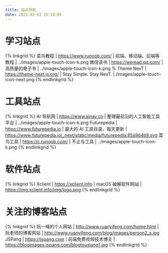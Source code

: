 ```yaml
---
title: 站点导航
date: 2023-03-03 15:18:05
---
```


# 学习站点

{% linkgrid %}
菜鸟教程 | https://www.runoob.com/ | 前端、移动端、后端等教程 | ../images/apple-touch-icon-k.png
微信读书 | https://weread.qq.com/ | 高质量的电子书 | ../images/apple-touch-icon-k.png
% Theme NexT | https://theme-next.js.org/ | Stay Simple. Stay NexT. | /images/apple-touch-icon-next.png
{% endlinkgrid %}

# 工具站点
{% linkgrid %}
AI 导航网 | https://www.ainav.cn | 整理最前沿的人工智能工具平台 | ../images/apple-touch-icon-k.png
Futurepedia | https://www.futurepedia.io | 最大的 AI 工具目录，每天更新 | https://www.futurepedia.io/_next/static/media/futurepedia.85a9d4b9.svg
菜鸟工具 | https://c.runoob.com/ | 不止与工具 | ../images/apple-touch-icon-k.png
{% endlinkgrid %}

# 软件站点
{% linkgrid %}
Xclient | https://xclient.info | macOS 破解软件网站 | https://img.xclient.info/img/logo.png
{% endlinkgrid %}

# 关注的博客站点
{% linkgrid %}
阮一峰的个人网站 | http://www.ruanyifeng.com/home.html | 阮老师的博客网站 | http://www.ruanyifeng.com/blog/images/person2_s.jpg
JSPang | https://jspang.com | 前端免费视频技术博主 | https://blogimages.jspang.com/blogtouxiang1.jpg
{% endlinkgrid %}
